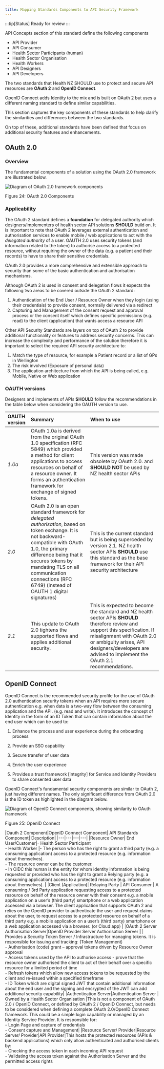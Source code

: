 ```yaml
---
title: Mapping Standards Components to API Security Framework
---
```

:::tip[Status]
Ready for review
:::

API Concepts section of this standard define the following components

- API Provider
- API Consumer
- Health Sector Participants (human)
- Health Sector Organisation
- Health Workers
- API Designers
- API Developers

The two standards that Health NZ SHOULD use to protect and secure API resources are **OAuth 2** and **OpenID Connect**.

OpenID Connect adds Identity to the mix and is built on OAuth 2 but uses a different naming standard to define similar capabilities.

This section captures the key components of these standards to help clarify the similarities and differences between the two standards.

On top of these, additional standards have been defined that focus on additional security features and enhancements.

## OAuth 2.0

### Overview

The fundamental components of a solution using the OAuth 2.0 framework are illustrated below.

<img src="/img/content/image20.png" alt="Diagram of OAuth 2.0 framework components"/>

<span id="_Toc74234876" class="anchor"></span>Figure 24: OAuth 2.0 Components

### Applicability

The OAuth 2 standard defines a **foundation** for delegated authority which designers/implementers of health sector API solutions **SHOULD** build on.  It is important to note that OAuth 2 leverages external authentication and authorisation services to enable mobile / web applications to act with the *delegated authority* of a user.  OAUTH 2.0 uses security tokens (and information related to the token) to authorise access to a protected resource, without requiring the owner of the data (e.g. a patient and their records) to have to share their sensitive credentials.

OAuth 2.0 provides a more comprehensive and extensible approach to security than some of the basic authentication and authorisation mechanisms.

Although OAuth 2 is used in consent and delegation flows it expects the following two areas to be covered outside the OAuth 2 standard:

1. Authentication of the End User / Resource Owner when they login (using their credentials) to provide consent, normally delivered  via a redirect
2. Capturing and Management of the consent request and approval process or the consent itself which defines specific permissions (e.g. read) to the client (application) that wants access a resource API

Other API Security Standards are layers on top of OAuth 2 to provide additional functionality or features to address security concerns. This can increase the complexity and performance of the solution therefore it is important to select the required API security architecture to:

1. Match the type of resource, for example a Patient record or a list of GPs in Wellington
2. The risk involved (Exposure of personal data)
3. The application architecture from which the API is being called, e.g. Mobile, Native or Web application

### OAUTH versions

Designers and implements of APIs **SHOULD** follow the recommendations in the table below when considering the OAUTH version to use.

| OAUTH version | Summary                                           | When to use                                       |
| :------------ | :------------------------------------------------ | :------------------------------------------------ |
| *1.0a*  | OAuth 1.0a is derived from the original OAuth 1.0 specification (RFC 5849) which provided a method for client applications to access resources on behalf of a resource owner. It forms an authentication framework for exchange of signed tokens. | This version was made obsolete by OAuth 2.0. and **SHOULD NOT** be used by NZ health sector APIs |
| *2.0*   | OAuth 2.0 is an open standard framework for *delegated authorisation*, based on token exchange.  It is not backward-compatible with OAuth 1.0, the primary difference being that it secures tokens by mandating TLS on all communication connections (RFC 6749) (instead of OAUTH 1 digital signatures) | This is the current standard but is being superceded by version 2.1. NZ health sector APIs **SHOULD** use this standard as the base framework for their API security architecture     |
| *2.1* | This update to OAuth 2.0 tightens the supported flows and applies additional security. | This is expected to become the standard and NZ health sector APIs **SHOULD** therefore review and support this specification.  If misalignment with OAuth 2.0 or ambiguity arises, API designers/developers are advised to implement the OAuth 2.1 recommendations. |

## OpenID Connect

OpenID Connect is the recommended security profile for the use of OAuth 2.0 authentication security tokens when an API requires more secure authentication e.g. when data is a two-way flow between the consuming application and the API. (e.g. read and write). It introduces the concept of Identity in the form of an ID Token that can contain information about the end user which can be used to:

1. Enhance the process and user experience during the onboarding process

2. Provide an SSO capability

3. Secure transfer of user data

4. Enrich the user experience

5. Provides a trust framework \[integrity\] for Service and Identity Providers to share consented user data

OpenID Connect's fundamental security components are similar to OAuth 2, just having different names.  The only significant difference from OAuth 2.0 is the ID token as highlighted in the diagram below.

<img src="/img/content/image44.png" alt="Diagram of OpenID Connect components, showing similarity to OAuth framework"/>

<span id="_Toc74234876" class="anchor"></span>Figure 25: OpenID Connect
<p class="small-text">
|Oauth 2 Component|OpenID Connect Component| API Standards Component| Description|
|---|---|---|---|
|Resource Owner| End User/Customer|-   Health Sector Participant<br/>-  Health Worker |-    The person who has the right to grant a third party (e.g. a consuming application) access to a protected resource (e.g. information about themselves).<br/>- The resource owner can be the customer.<br/>-  In OIDC this human is the entity for whom identity information is being requested or provided who has the right to grant a Relying party (e.g. a consuming application) access to a protected resource (e.g. information about themselves). |
|Client (Application)| Relaying Party | API Consumer | A consuming / 3rd Party application requesting access to a protected resource on behalf of the resource owner with their consent e.g. a mobile application on a user’s (third party) smartphone or a web application accessed via a browser. The client application that supports OAuth 2 and relies on the OpenID provider to authenticate the user and request claims about the user, to request access to a protected resource on behalf of a third party e.g. a mobile application on a user’s (third party) smartphone or a web application accessed via a browser. (or Cloud app) |
|OAuth 2 Server Authorisation Server|OpenID Provider Server  Authorisation Server | | Provides a Security Token Server / Infrastructure for managing tokens. It is responsible for issuing and tracking: (Token Management)<br/>- Authorisation (code) grant – approval tokens driven by Resource Owner approval<br/>- Access tokens used by the API to authorise access - prove that the resource owner authorised the client to act of their behalf over a specific resource for a limited period of time<br/>- Refresh tokens which allow new access tokens to be requested by the client and re-issued within a specified timeframe<br/>- ID Token which are digital signed JWT that contain additional information about the end user and the signing  and encrypted of the JWT can add additional security capability|
|Authentication Server|Authentication Server | Owned by a Health Sector Organisation |This is not a component of OAuth 2.0 / OpenID Connect, or defined by OAuth 2 / OpenID Connect, but needs to be considered when defining a complete OAuth 2.0/OpenID Connect framework. This could be a simple login capability or managed by an Identity Service Provider. It is responsible for:<br/>- Login Page and capture of credentials<br/>- Consent capture and Management|
|Resource Server/ Provider|Resource Server/ Provider|API Provider|This hosts the protected resources (APIs & backend applications) which only allow authenticated and authorised clients by:<br/>- Checking the access token in each incoming API request<br/>- Validating the access token against the Authorisation Server and the permitted access rights
</p>
